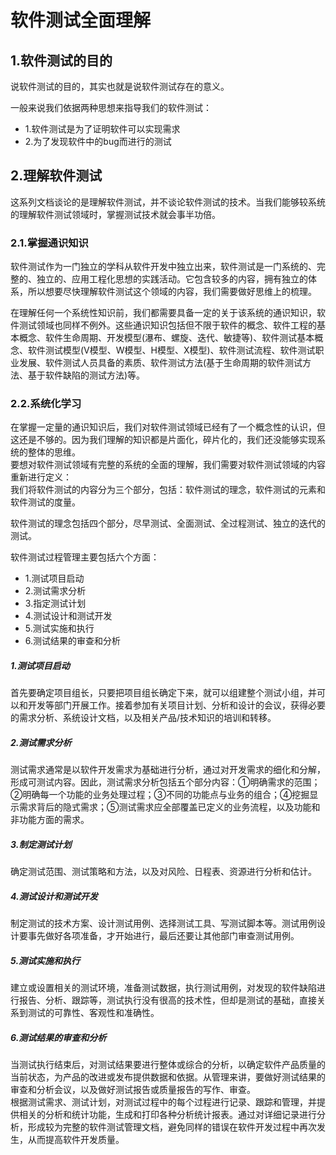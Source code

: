 # 软件测试全面理解

## 1.软件测试的目的
说软件测试的目的，其实也就是说软件测试存在的意义。<br>

一般来说我们依据两种思想来指导我们的软件测试：<br>
- 1.软件测试是为了证明软件可以实现需求
- 2.为了发现软件中的bug而进行的测试

## 2.理解软件测试
这系列文档谈论的是理解软件测试，并不谈论软件测试的技术。当我们能够较系统的理解软件测试领域时，掌握测试技术就会事半功倍。<br>
### 2.1.掌握通识知识
软件测试作为一门独立的学科从软件开发中独立出来，软件测试是一门系统的、完整的、独立的、应用工程化思想的实践活动。它包含较多的内容，拥有独立的体系，所以想要尽快理解软件测试这个领域的内容，我们需要做好思维上的梳理。<br>

在理解任何一个系统性知识前，我们都需要具备一定的关于该系统的通识知识，软件测试领域也同样不例外。这些通识知识包括但不限于软件的概念、软件工程的基本概念、软件生命周期、开发模型(瀑布、螺旋、迭代、敏捷等)、软件测试基本概念、软件测试模型(V模型、W模型、H模型、X模型)、软件测试流程、软件测试职业发展、软件测试人员具备的素质、软件测试方法(基于生命周期的软件测试方法、基于软件缺陷的测试方法)等。<br>

### 2.2.系统化学习
在掌握一定量的通识知识后，我们对软件测试领域已经有了一个概念性的认识，但这还是不够的。因为我们理解的知识都是片面化，碎片化的，我们还没能够实现系统的整体的思维。<br>
要想对软件测试领域有完整的系统的全面的理解，我们需要对软件测试领域的内容重新进行定义：<br>
我们将软件测试的内容分为三个部分，包括：软件测试的理念，软件测试的元素和软件测试的度量。<br>

软件测试的理念包括四个部分，尽早测试、全面测试、全过程测试、独立的迭代的测试。<br>

软件测试过程管理主要包括六个方面：<br>
- 1.测试项目启动
- 2.测试需求分析
- 3.指定测试计划
- 4.测试设计和测试开发
- 5.测试实施和执行
- 6.测试结果的审查和分析

##### 1.测试项目启动
首先要确定项目组长，只要把项目组长确定下来，就可以组建整个测试小组，并可以和开发等部门开展工作。接着参加有关项目计划、分析和设计的会议，获得必要的需求分析、系统设计文档，以及相关产品/技术知识的培训和转移。<br>

##### 2.测试需求分析
测试需求通常是以软件开发需求为基础进行分析，通过对开发需求的细化和分解，形成可测试内容。因此，测试需求分析包括五个部分内容：①明确需求的范围；②明确每一个功能的业务处理过程；③不同的功能点与业务的组合；④挖掘显示需求背后的隐式需求；⑤测试需求应全部覆盖已定义的业务流程，以及功能和非功能方面的需求。<br>

##### 3.制定测试计划
确定测试范围、测试策略和方法，以及对风险、日程表、资源进行分析和估计。<br>

##### 4.测试设计和测试开发
制定测试的技术方案、设计测试用例、选择测试工具、写测试脚本等。测试用例设计要事先做好各项准备，才开始进行，最后还要让其他部门审查测试用例。<br>

##### 5.测试实施和执行
建立或设置相关的测试环境，准备测试数据，执行测试用例，对发现的软件缺陷进行报告、分析、跟踪等，测试执行没有很高的技术性，但却是测试的基础，直接关系到测试的可靠性、客观性和准确性。<br>

##### 6.测试结果的审查和分析
当测试执行结束后，对测试结果要进行整体或综合的分析，以确定软件产品质量的当前状态，为产品的改进或发布提供数据和依据。从管理来讲，要做好测试结果的审查和分析会议，以及做好测试报告或质量报告的写作、审查。<br>
根据测试需求、测试计划，对测试过程中的每个过程进行记录、跟踪和管理，并提供相关的分析和统计功能，生成和打印各种分析统计报表。通过对详细记录进行分析，形成较为完整的软件测试管理文档，避免同样的错误在软件开发过程中再次发生，从而提高软件开发质量。<br>






























#
